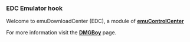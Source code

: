 ### EDC Emulator hook

Welcome to emuDownloadCenter (EDC), a module of [**emuControlCenter**](https://github.com/PhoenixInteractiveNL/emuControlCenter/wiki/)

For more information visit the [**DMGBoy**](https://github.com/PhoenixInteractiveNL/emuDownloadCenter/wiki/Emulator-dmgboy#menu) page.
